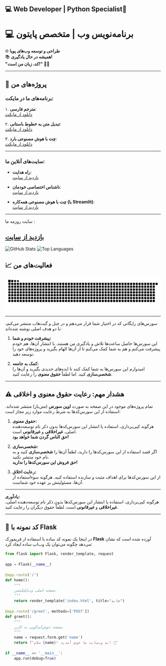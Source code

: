 ## 💻 Web Developer | Python Specialist👋

# 💻 برنامه‌نویس وب | متخصص پایتون

🌐 **طراحی و توسعه وب‌های پویا**  
📚 **همیشه در حال یادگیری!**  
**"کد، زبان من است!"** 🧑‍💻  

---

## 🚀 پروژه‌های من

### برنامه‌های ما در مایکت:

۱. **مترجم فارسی**:  
   [دانلود از مایکت](https://myket.ir/app/com.w_18248975)  

۲. **تبدیل متن به خطوط باستانی**:  
   [دانلود از مایکت](https://myket.ir/app/com.w_18170834)  

۳. **چت با هوش مصنوعی بارد**:  
   [دانلود از مایکت](https://myket.ir/app/com.w_18254252)  

---

### سایت‌های آنلاین ما:

- **راه هدایت**:  
  [بازدید از سایت](https://flask-u0m653.chbk.app)  

- **ناشناس اختصاصی خودمان**:  
  [بازدید از سایت](https://flask-sh0hv8.chbk.app)  

- **چت با هوش مصنوعی همه‌کاره (با Streamlit)**:  
  [بازدید از سایت](https://huggingface.co/spaces/chatbotamirhossin/chatbot)  

---
سایت روزمه ما :

[بازدید از سایت](https://static-1nljmg.chbk.app/) 
---
![GitHub Stats](https://github-readme-stats.vercel.app/api?username=amirhossinpython&show_icons=true&count_private=true&theme=radical)
![Top Languages](https://github-readme-stats.vercel.app/api/top-langs/?username=amirhossinpython&layout=compact&theme=radical)

## 📈 فعالیت‌های من
![Snake Animation](https://raw.githubusercontent.com/imrrobat/imrrobat/d1b244e170d2b75fdda3efd499eaaf163f7a617c/images/github-contribution-grid-snake.svg)

---

سورس‌های رایگانی که در اختیار شما قرار می‌دهم و در چنل و گیت‌هاب منتشر می‌کنم، با دو هدف اصلی نوشته شده‌اند:

1. **پیشرفت خودم و شما:**  
   این سورس‌ها حاصل ساعت‌ها تلاش و یادگیری من هستند. با انتشار آن‌ها، هم خودم پیشرفت می‌کنم و هم به شما کمک می‌کنم تا از آن‌ها الهام بگیرید و پروژه‌های خود را توسعه دهید.

2. **کمک به جامعه:**  
   امیدوارم این سورس‌ها به شما کمک کنند تا ایده‌های جدیدی بگیرید و آن‌ها را **شخصی‌سازی** کنید. اما لطفاً **حقوق معنوی** را رعایت کنید.

---
## ⚠️ هشدار مهم: رعایت حقوق معنوی و اخلاقی

تمام پروژه‌های موجود در این صفحه به صورت **اوپن سورس** (متن‌باز) منتشر شده‌اند. استفاده از این سورس‌کدها به شرط رعایت موارد زیر مجاز است:

1. **حقوق معنوی:**  
   هرگونه کپی‌برداری، استفاده یا انتشار این سورس‌کدها بدون ذکر نام توسعه‌دهنده اصلی، **غیراخلاقی** و **غیرقانونی** است.  
   **حق الناس گردن شما خواهد بود!**

2. **شخصی‌سازی:**  
   اگر قصد استفاده از این سورس‌کدها را دارید، لطفاً آن‌ها را **شخصی‌سازی** کنید و به نام خود منتشر نکنید.  
   **حق فروش این سورس‌کدها را ندارید!**

3. **رعایت اخلاق:**  
   از این سورس‌کدها برای اهداف مثبت و سازنده استفاده کنید. هرگونه سوءاستفاده از آن‌ها، مسئولیتش بر عهده خود شماست.



---

**یادآوری:**  
هرگونه کپی‌برداری، استفاده یا انتشار این سورس‌کدها بدون ذکر نام توسعه‌دهنده اصلی، **غیراخلاقی** و **غیرقانونی** است. لطفاً حقوق دیگران را رعایت کنید.

---
## 🐍 کد نمونه با Flask

در اینجا یک نمونه کد ساده با استفاده از فریمورک **Flask** آورده شده است که نشان می‌دهد چگونه می‌توان یک وب‌اپ ساده ایجاد کرد:

```python
from flask import Flask, render_template, request

app = Flask(__name__)

@app.route('/')
def home():
    """
    صفحه اصلی وب‌اپلیکیشن.
    """
    return render_template('index.html', title="خانه")

@app.route('/greet', methods=['POST'])
def greet():
    """
    صفحه خوش‌آمدگویی به کاربر.
    """
    name = request.form.get('name')
    return f"سلام {name}! به وب‌سایت ما خوش آمدید! 🎉"

if __name__ == '__main__':
    app.run(debug=True)






